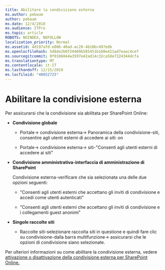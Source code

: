 ```yaml
---
title: Abilitare la condivisione esterna
ms.author: pebaum
author: pebaum
ms.date: 12/4/2018
ms.audience: ITPro
ms.topic: article
ROBOTS: NOINDEX, NOFOLLOW
localization_priority: Normal
ms.assetid: 4d197afd-e806-40ad-ac20-4b10bc497edb
ms.openlocfilehash: 5d8de2b0f29409b585451b160e421ad7eaac4cef
ms.sourcegitcommit: 0f0186044a3597e42ad14c32ca58e7224344dcfa
ms.translationtype: MT
ms.contentlocale: it-IT
ms.lasthandoff: 12/15/2019
ms.locfileid: "40052725"
---
```

# <a name="enable-external-sharing"></a>Abilitare la condivisione esterna

 Per assicurarsi che la condivisione sia abilitata per SharePoint Online:
  
- **Condivisione globale**
    
  - Portale-\> condivisione esterna-\> Panoramica della condivisione-siti, consentire agli utenti esterni di accedere ai siti: on
    
  - Portale-\> condivisione esterna-\> siti-"Consenti agli utenti esterni di accedere ai siti"
    
- **Condivisione amministrativa-interfaccia di amministrazione di SharePoint**
    
    Condivisione esterna-verificare che sia selezionata una delle due opzioni seguenti:
    
  - "Consenti agli utenti esterni che accettano gli inviti di condivisione e accedi come utenti autenticati"
    
  - "Consenti agli utenti esterni che accettano gli inviti di condivisione e i collegamenti guest anonimi"
    
- **Singole raccolte siti**
    
  - Raccolte siti-selezionare raccolta siti in questione e quindi fare clic su condivisione-dalla barra multifunzione-\> assicurarsi che le opzioni di condivisione siano selezionate.
    
Per ulteriori informazioni su come abilitare la condivisione esterna, vedere [attivazione o disattivazione della condivisione esterna per SharePoint Online.](https://go.microsoft.com/fwlink/?linkid=2047681&amp;clcid=0x409)
  


